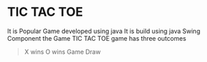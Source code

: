 # TIC TAC TOE
It is Popular Game developed using java
It is build using java Swing Component
the Game TIC TAC TOE game has three outcomes
  > X wins
  > O wins
  > Game Draw

